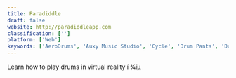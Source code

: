 ```yaml
---
title: Paradiddle
draft: false 
website: http://paradiddleapp.com
classification: ['']
platform: ['Web']
keywords: ['AeroDrums', 'Auxy Music Studio', 'Cycle', 'Drum Pants', 'Dualo Du-Touch S', 'FIEND.fm', 'FitrWoman', 'Flat for Education', 'Graphic Foundry', 'Harmonix Music VR', 'Jelly Note', 'Keezy Drummer', 'Kindara', 'Maya - My Period Tracker', 'Melodics Drums', 'Mogees', 'Momixa', 'Mutronome for iOS', 'Ovulation calendar online', 'Splice Beat Maker', 'Type Drummer']
---
```

Learn how to play drums in virtual reality í ¾íµ